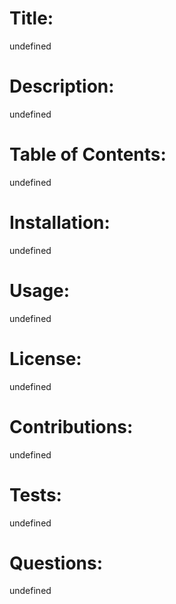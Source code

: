 # Title: 
 undefined
# Description: 
 undefined
# Table of Contents: 
undefined
# Installation: 
undefined
# Usage: 
undefined
# License:
 undefined
# Contributions:
 undefined
# Tests:
 undefined
# Questions:
undefined
